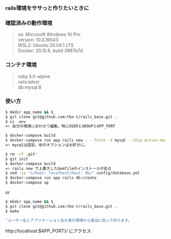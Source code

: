 ### rails環境をササっと作りたいときに

### 確認済みの動作環境

> os: Microsoft Windows 10 Pro  
> version: 10.0.19043  
> WSL2: Ubuntu 20.04.1 LTS  
> Docker: 20.10.8, build 3967b7d

### コンテナ環境

> ruby:3.0-alpine  
> rails:latest  
> db:mysql:8

### 使い方

```sh
$ mkdir app_name && $_
$ git clone git@github.com:tko-t/rails_base.git .
$ vi .env
=> 自分の環境に合わせて編集。特にUSERとGROUPとAPP_PORT

$ docker-compose build
$ docker-compose run app rails new . --force -d mysql --skip-action-mailbox --skip-active-storage --skip-action-cable -S --skip-spring --skip-system-test --skip-bundle --skip-bootsnap --skip-webpack-install --api
=> mysqlは固定。他のオプションはお好きに。

$ rm -rf .git*
$ git init
$ docker-compose build
=> rails new で上書きしたGemfileのインストールが走る
$ sed -ie "s/host: localhost/host: db/" config/database.yml
$ docker-compose run app rails db:create
$ docker-compose up
```

or

```sh
$ mkdir app_name && $_
$ git clone git@github.com:tko-t/rails_base.git .
$ make

"ユーザー名とアプリケーション名を実行環境から適当に拾って作ります。
```

http://localhost:$APP_PORT}/ にアクセス

